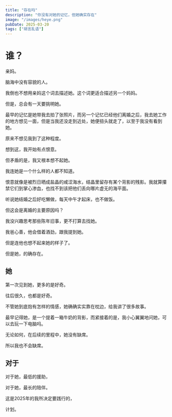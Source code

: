 ```yaml
---
title: "存在吗"
description: "你没有对她的记忆，但她确实存在"
image: "/images/heye.png"
pubDate: 2025-03-20
tags: ["胡言乱语"]
---
```


# 谁？

亲妈。

脑海中没有容貌的人。

我倒也不想用亲妈这个词去描述她。这个词更适合描述另一个妈妈。

但是，总会有一天要挑明她。

最早的记忆是她带我去拍了张照片，而另一个记忆已经他们离婚之后，我去她工作的地方想见一面，但是当我还没走到近处，她便扭头就走了，以至于我没有看到她。

原来不想见我到了这种程度。

想到这，我开始有点恨意。

但矛盾的是，我又根本想不起她。

我连她是一个什么样的人都不知道。

恨意就像是被烈日晒成盐晶的咸涩海水，结晶里留存有某个背影的残影。我就算攥禁它们到掌心渗血，也找不到该把他们丢向哪片虚无的海平面。

听说她结婚之后好吃懒做，每天中午才起床，也不做饭。

但这会是离婚的主要原因吗？

我没兴趣思考那些陈年旧事，更不打算去找她。

我爸心善，他会借着酒劲，跟我提到她。

但是连他也想不起来她的样子了。

但是她，的确存在。

## 她

第一次见到她，更多的是好奇。

往后很久，也都是好奇。

不管她到底抱有怎样的情感，她确确实实靠在枕边，给我讲了很多故事。

最早记得她，是一个提着一箱牛奶的背影，而紧接着的是，我小心翼翼地问她，可以去玩一下电脑吗。

无论如何，在后续的里程中，她没有缺席。

所以我也不会缺席。

## 对于

对于她，最低的援助，

对于她，最长的陪伴。

这是2025年的我所决定要践行的，

计划。